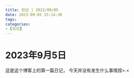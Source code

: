 ```yaml
---
title: 日记 | 2023/09/05
date: 2023-09-05 15:14:30
tags:
categories:
- [日记]
---
```


# 2023年9月5日
这是这个博客上的第一篇日记， 
今天并没有发生什么事情捏>.<
